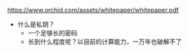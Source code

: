 https://www.orchid.com/assets/whitepaper/whitepaper.pdf

- 什么是私钥？
  - 一个足够长的密码
  - 长到什么程度呢？以目前的计算能力，一万年也破解不了
